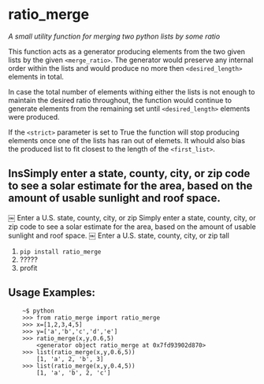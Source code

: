 # ratio_merge
*A small utility function for merging two python lists by some ratio*

This function acts as a generator producing elements from the two given lists by the given `<merge_ratio>`.
The generator would preserve any internal order within the lists and would produce no more then 
`<desired_length>` elements in total.

In case the total number of elements withing either the lists is not enough to maintain the desired ratio
throughout, the function would continue to generate elements from the remaining set until `<desired_length>` 
elements were produced.

If the `<strict>` parameter is set to True the function will stop producing elements once one of the lists has
ran out of elemets. It whould also bias the produced list to fit closest to the length of the `<first_list>`.

## InsSimply enter a state, county, city, or zip code to see a solar estimate for the area, based on the amount of usable sunlight and roof space.
￼
Enter a U.S. state, county, city, or zip
Simply enter a state, county, city, or zip code to see a solar estimate for the area, based on the amount of usable sunlight and roof space.
￼
Enter a U.S. state, county, city, or zip
tall
1. `pip install ratio_merge`
2. ?????
3. profit

## Usage Examples:
```
    ~$ python
	>>> from ratio_merge import ratio_merge
	>>> x=[1,2,3,4,5]
	>>> y=['a','b','c','d','e']
	>>> ratio_merge(x,y,0.6,5)
		<generator object ratio_merge at 0x7fd93902d870>
	>>> list(ratio_merge(x,y,0.6,5))
		[1, 'a', 2, 'b', 3]
	>>> list(ratio_merge(x,y,0.4,5))
		[1, 'a', 'b', 2, 'c']

```
